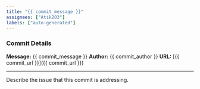 ```yaml
---
title: "{{ commit_message }}"
assignees: ["Atik203"]
labels: ["auto-generated"]
---
```


### Commit Details

**Message:** {{ commit_message }}
**Author:** {{ commit_author }}
**URL:** [{{ commit_url }}]({{ commit_url }})

---

Describe the issue that this commit is addressing.
